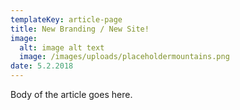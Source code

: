 ```yaml
---
templateKey: article-page
title: New Branding / New Site!
image:
  alt: image alt text
  image: /images/uploads/placeholdermountains.png
date: 5.2.2018
---
```


Body of the article goes here.
